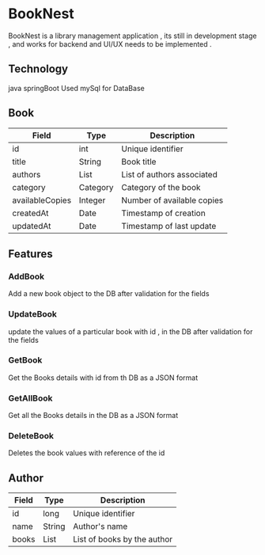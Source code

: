 # BookNest
BookNest is a library management application ,
its still in development stage , and works for backend and UI/UX needs to be implemented .

## Technology 
java springBoot
Used mySql for DataBase

## Book

| Field             | Type          | Description                       |
|-------------------|---------------|-----------------------------------|
| id                | int           | Unique identifier                 |
| title             | String        | Book title                        |
| authors           | List<Author>  | List of authors associated        |
| category          | Category      | Category of the book              |
| availableCopies   | Integer       | Number of available copies        |
| createdAt         | Date          | Timestamp of creation             |
| updatedAt         | Date          | Timestamp of last update          |


## Features
### AddBook 
  Add a new book object to the DB after validation for the fields 
### UpdateBook
 update the values of a particular book with id , in the DB after validation for the fields 
### GetBook
  Get the Books details with id from th DB as a JSON format
### GetAllBook
 Get all the Books details in the DB as a JSON format
### DeleteBook
   Deletes the book values with reference of the id

## Author

| Field | Type   | Description               |
|-------|--------|---------------------------|
| id    | long   | Unique identifier         |
| name  | String | Author's name              |
| books | List   | List of books by the author|





